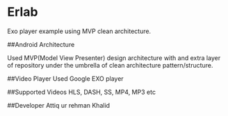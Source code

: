 # Erlab
Exo player example using MVP clean architecture.

##Android Architecture

Used MVP(Model View Presenter) design architecture with and extra layer of repository under the umbrella of clean architecture pattern/structure.

##Video Player
Used Google EXO player

##Supported Videos
HLS, DASH, SS, MP4, MP3 etc

##Developer
Attiq ur rehman Khalid
